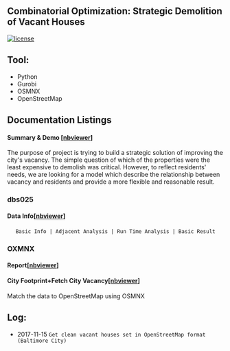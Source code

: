 ## Combinatorial Optimization: Strategic Demolition of Vacant Houses

[![license](https://img.shields.io/github/license/mashape/apistatus.svg)](https://github.com/LennyFan/City_Demolishment_Research/blob/master/LICENSE)

## Tool:
* Python
* Gurobi
* OSMNX
* OpenStreetMap

## Documentation Listings

#### Summary & Demo [[nbviewer](http://nbviewer.jupyter.org/github/LennyFan/City_Demolishment_Research/blob/master/WorkLog/%5B01%5DSummary.ipynb)]
The purpose of project is trying to build a strategic solution of improving the city's vacancy. The simple question of which of the properties were the least expensive to demolish was critical. However, to reflect residents' needs, we are looking for a model which describe the relationship between vacancy and residents and provide a more flexible and reasonable result.
   
### dbs025



#### Data Info[[nbviewer](http://nbviewer.jupyter.org/github/LennyFan/City_Demolishment_Research/blob/master/WorkLog/%5B24%5D-NewDataBase-FullCity.ipynb)]
      `Basic Info | Adjacent Analysis | Run Time Analysis | Basic Result`



### OXMNX

#### Report[[nbviewer](http://nbviewer.jupyter.org/github/LennyFan/City_Demolishment_Research/blob/master/WorkLog/%5B19%5DQuick-Implement-for-difference-distance.ipynb)]

#### City Footprint+Fetch City Vacancy[[nbviewer](http://nbviewer.jupyter.org/github/LennyFan/City_Demolishment_Research/blob/master/WorkLog/%5B15%5DBaltimore_City_FootPrint%2BFetch_City_Vacancy.ipynb)]
Match the data to OpenStreetMap using OSMNX


## Log:
*  2017-11-15  `Get clean vacant houses set in OpenStreetMap format (Baltimore City)`


   
